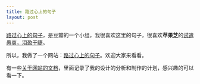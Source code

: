 ```yaml
---
title: 路过心上的句子
layout: post
---
```


[路过心上的句子](http://www.douban.com/group/14771/)，是豆瓣的一个小组，我很喜欢这里的句子，很喜欢**苹果芝**的[试遣愚衷，泪盈于睫](http://www.douban.com/group/topic/10639811/)。

所以，我做了一个网站：[路过心上的句子](http://sayit.sinaapp.com/)。欢迎大家来看看。

有一些[关于网站的文档](https://docs.google.com/folder/d/0BwevBjMhTAfTYkJOZmJXb2V6ems/edit)，里面记录了我的设计的分析和制作的计划，感兴趣的可以看一下。
